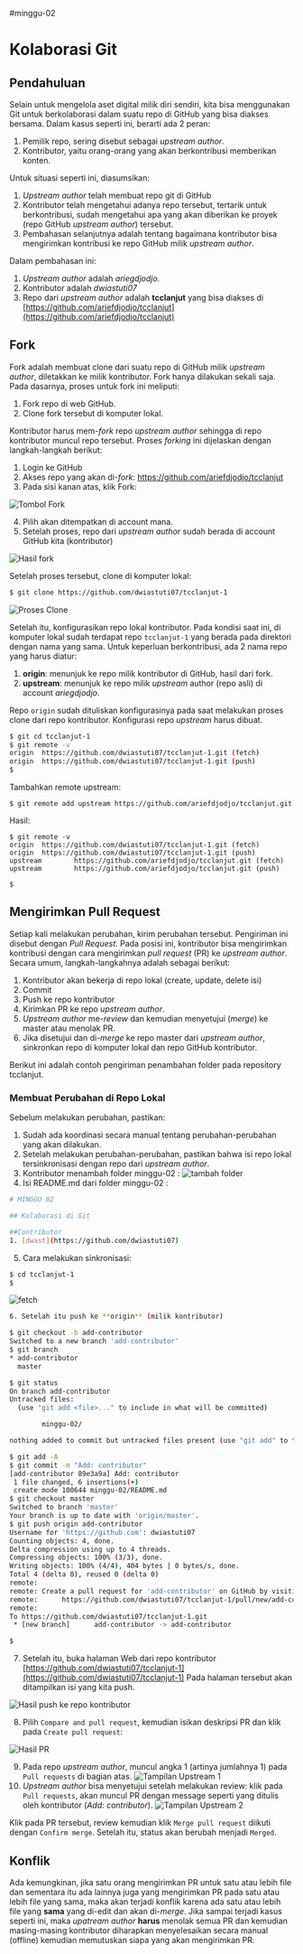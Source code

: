 #minggu-02
# Kolaborasi Git

## Pendahuluan

Selain untuk mengelola aset digital milik diri sendiri, kita bisa menggunakan Git untuk berkolaborasi dalam suatu repo di GitHub yang bisa diakses bersama. Dalam kasus seperti ini, berarti ada 2 peran:

1. Pemilik repo, sering disebut sebagai *upstream author*.
2. Kontributor, yaitu orang-orang yang akan berkontribusi memberikan konten.

Untuk situasi seperti ini, diasumsikan:

1. *Upstream author* telah membuat repo git di GitHub
2. Kontributor telah mengetahui adanya repo tersebut, tertarik untuk berkontribusi, sudah mengetahui apa yang akan diberikan ke proyek (repo GitHub *upstream author*) tersebut.
3. Pembahasan selanjutnya adalah tentang bagaimana kontributor bisa mengirimkan kontribusi ke repo GitHub milik *upstream author*.

Dalam pembahasan ini:

1. *Upstream author* adalah *ariegdjodjo*.
2. Kontributor adalah *dwiastuti07*
3. Repo dari *upstream author* adalah **tcclanjut** yang bisa diakses di [https://github.com/ariefdjodjo/tcclanjut](https://github.com/ariefdjodjo/tcclanjut)

## Fork

Fork adalah membuat clone dari suatu repo di GitHub milik *upstream author*, diletakkan ke milik kontributor. Fork hanya dilakukan sekali saja. Pada dasarnya, proses untuk fork ini meliputi:

1. Fork repo di web GitHub.
2. Clone fork tersebut di komputer lokal.

Kontributor harus mem-*fork* repo *upstream author* sehingga di repo kontributor muncul repo tersebut. Proses *forking* ini dijelaskan dengan langkah-langkah berikut:

1. Login ke GitHub
2. Akses repo yang akan di-*fork*: https://github.com/ariefdjodjo/tcclanjut
3. Pada sisi kanan atas, klik Fork:

![Tombol Fork](images/fork_1.png)

4. Pilih akan ditempatkan di account mana.
5. Setelah proses, repo dari *upstream author* sudah berada di account GitHub kita (kontributor)

![Hasil fork](images/fork_2.png)

Setelah proses tersebut, clone di komputer lokal:

```bash
$ git clone https://github.com/dwiastuti07/tcclanjut-1
```
![Proses Clone](images/clone.png)

Setelah itu, konfigurasikan repo lokal kontributor. Pada kondisi saat ini, di komputer lokal sudah terdapat repo `tcclanjut-1` yang berada pada direktori dengan nama yang sama. Untuk keperluan berkontribusi, ada 2 nama repo yang harus diatur:
  1. **origin**: menunjuk ke repo milik kontributor di GitHub, hasil dari fork.
  2. **upstream**: menunjuk ke repo milik *upstream* author (repo asli) di account *ariegdjodjo*.

Repo `origin` sudah dituliskan konfigurasinya pada saat melakukan proses clone dari repo kontributor. Konfigurasi repo *upstream* harus dibuat.

```bash
$ git cd tcclanjut-1
$ git remote -v
origin  https://github.com/dwiastuti07/tcclanjut-1.git (fetch)
origin  https://github.com/dwiastuti07/tcclanjut-1.git (push)
$
```
Tambahkan remote upstream:

```
$ git remote add upstream https://github.com/ariefdjodjo/tcclanjut.git 
```

Hasil:

```
$ git remote -v
origin  https://github.com/dwiastuti07/tcclanjut-1.git (fetch)
origin  https://github.com/dwiastuti07/tcclanjut-1.git (push)
upstream        https://github.com/ariefdjodjo/tcclanjut.git (fetch)
upstream        https://github.com/ariefdjodjo/tcclanjut.git (push)

$
```

## Mengirimkan Pull Request 

Setiap kali melakukan perubahan, kirim perubahan tersebut. Pengiriman ini disebut dengan *Pull Request*. Pada posisi ini, kontributor bisa mengirimkan kontribusi dengan cara mengirimkan *pull request* (PR) ke *upstream author*. Secara umum, langkah-langkahnya adalah sebagai berikut:

1. Kontributor akan bekerja di repo lokal (create, update, delete isi)
2. Commit
3. Push ke repo kontributor
4. Kirimkan PR ke repo *upstream author*.
5. *Upstream author* me-*review* dan kemudian menyetujui (*merge*) ke master atau menolak PR.
6. Jika disetujui dan di-*merge* ke repo master dari *upstream author*, sinkronkan repo di komputer lokal dan repo GitHub kontributor.

Berikut ini adalah contoh pengiriman penambahan folder pada repository tcclanjut.

### Membuat Perubahan di Repo Lokal

Sebelum melakukan perubahan, pastikan:

1. Sudah ada koordinasi secara manual tentang perubahan-perubahan yang akan dilakukan.
2. Setelah melakukan perubahan-perubahan, pastikan bahwa isi repo lokal tersinkronisasi dengan repo dari *upstream author*.
3. Kontributor menambah folder minggu-02 :
![tambah folder](images/tambah.png)
4. Isi README.md dari folder minggu-02 :

```bash
# MINGGU 02

## Kolaborasi di Git

##Contributor 
1. [dwast](https://github.com/dwiastuti07)
```

5. Cara melakukan sinkronisasi:

```bash
$ cd tcclanjut-1
$
```
![fetch](images/fetch.png)

```bash
6. Setelah itu push ke **origin** (milik kontributor)

$ git checkout -b add-contributor
Switched to a new branch 'add-contributor'
$ git branch
* add-contributor
  master

$ git status
On branch add-contributor
Untracked files:
  (use "git add <file>..." to include in what will be committed)

        minggu-02/

nothing added to commit but untracked files present (use "git add" to track)

$ git add -A
$ git commit -m "Add: contributor"
[add-contributor 89e3a9a] Add: contributor
 1 file changed, 6 insertions(+)
 create mode 100644 minggu-02/README.md
$ git checkout master
Switched to branch 'master'
Your branch is up to date with 'origin/master'.
$ git push origin add-contributor
Username for 'https://github.com': dwiastuti07
Counting objects: 4, done.
Delta compression using up to 4 threads.
Compressing objects: 100% (3/3), done.
Writing objects: 100% (4/4), 404 bytes | 0 bytes/s, done.
Total 4 (delta 0), reused 0 (delta 0)
remote:
remote: Create a pull request for 'add-contributor' on GitHub by visiting:
remote:      https://github.com/dwiastuti07/tcclanjut-1/pull/new/add-contributor
remote:
To https://github.com/dwiastuti07/tcclanjut-1.git
 * [new branch]      add-contributor -> add-contributor

$
```

7. Setelah itu, buka halaman Web dari repo kontributor [https://github.com/dwiastuti07/tcclanjut-1](https://github.com/dwiastuti07/tcclanjut-1) Pada halaman tersebut akan ditampilkan isi yang kita push. 

![Hasil push ke repo kontributor](images/perubahan.png)

8. Pilih ```Compare and pull request```, kemudian isikan deskripsi PR dan klik pada ```Create pull request```:

![Hasil PR](images/tambah.png)

9. Pada repo *upstream author*, muncul angka 1 (artinya jumlahnya 1) pada ```Pull requests``` di bagian atas.
![Tampilan Upstream 1](images/upstream1.jpeg)
10. *Upstream author* bisa menyetujui setelah melakukan review: klik pada ```Pull requests```, akan muncul PR dengan message seperti yang ditulis oleh kontributor (*Add: contributor*).
![Tampilan Upstream 2](images/upstream2.png)

Klik pada PR tersebut, review kemudian klik ```Merge pull request``` diikuti dengan ```Confirm merge```. Setelah itu, status akan berubah menjadi ```Merged```.

## Konflik

Ada kemungkinan, jika satu orang mengirimkan PR untuk satu atau lebih file dan sementara itu ada lainnya juga yang mengirimkan PR pada satu atau lebih file yang sama, maka akan terjadi konflik karena ada satu atau lebih file yang **sama** yang di-edit dan akan di-*merge*. Jika sampai terjadi kasus seperti ini, maka *upatream author* **harus** menolak semua PR dan kemudian masing-masing kontributor diharapkan menyelesaikan secara manual (offline) kemudian memutuskan siapa yang akan mengirimkan PR.
